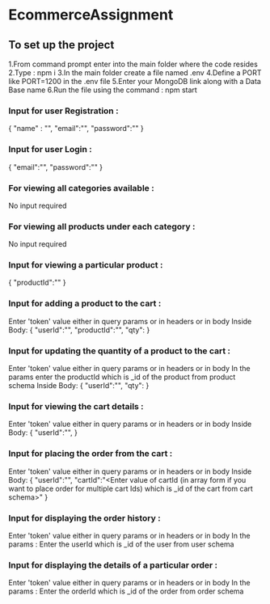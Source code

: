 # EcommerceAssignment

## To set up the project
1.From command prompt enter into the main folder where the code resides
2.Type : npm i
3.In the main folder create a file named .env
4.Define a PORT like PORT=1200 in the .env file
5.Enter your MongoDB link along with a Data Base name
6.Run the file using the command : npm start


### Input for user Registration : 
{
    "name" : "<Name of user>",
    "email":"<Email ID of user>",
    "password":"<Any Password>"
}

### Input for user Login :
{
    "email":"<Email ID of user>",
    "password":"<Any Password>"
}

### For viewing all categories available :
No input required

### For viewing all products under each category :
No input required

### Input for viewing a particular product :
{
    "productId":"<copy the _id of the product from productlist route>"
}

### Input for adding a product to the cart : 
Enter 'token' value either in query params or in headers or in body
Inside Body:
{
"userId":"<Enter value of userId which is _id of the user from user schema>",
"productId":"<Enter value of productId which is _id of the product from product schema>",
"qty":<Enter a value>
}

### Input for updating the quantity of a product to the cart : 
Enter 'token' value either in query params or in headers or in body
In the params enter the productId which is _id of the product from product schema
Inside Body:
{
"userId":"<Enter value of userId which is _id of the user from user schema>",
"qty":<Enter a value>
}

### Input for viewing the cart details : 
Enter 'token' value either in query params or in headers or in body
Inside Body:
{
"userId":"<Enter value of userId which is _id of the user from user schema>",
}

### Input for placing the order from the cart : 
Enter 'token' value either in query params or in headers or in body
Inside Body:
{
"userId":"<Enter value of userId which is _id of the user from user schema>",
"cartId":"<Enter value of cartId (in array form if you want to place order for multiple cart Ids) which is _id of the cart from cart schema>"
}

### Input for displaying the order history : 
Enter 'token' value either in query params or in headers or in body
In the params : Enter the userId which is _id of the user from user schema

### Input for displaying the details of a particular order : 
Enter 'token' value either in query params or in headers or in body
In the params : Enter the orderId which is _id of the order from order schema

